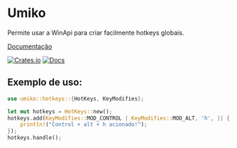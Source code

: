 # Umiko
Permite usar a WinApi para criar facilmente hotkeys globais.

[Documentação](https://docs.rs/umiko)

[![Crates.io](https://img.shields.io/crates/v/umiko?style=flat-square)](https://crates.io/crates/umiko)
[![Docs](https://img.shields.io/docsrs/umiko?style=flat-square)](https://docs.rs/umiko)

 ## Exemplo de uso:
```rust
use umiko::hotkeys::{HotKeys, KeyModifies};

let mut hotkeys = HotKeys::new();
hotkeys.add(KeyModifies::MOD_CONTROL | KeyModifies::MOD_ALT, 'h', || {
    println!("Control + alt + h acionado!");
});
hotkeys.handle();
```
